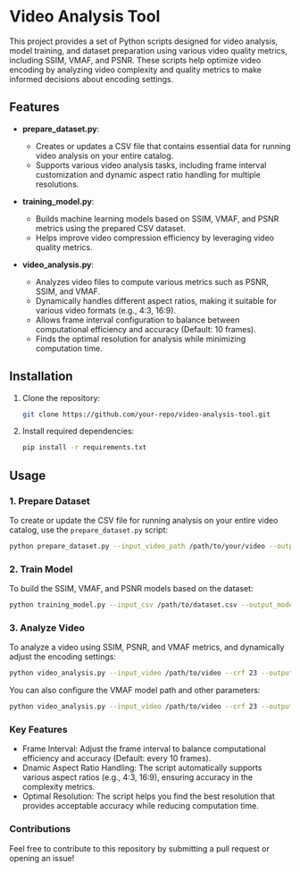 # Video Analysis Tool

This project provides a set of Python scripts designed for video analysis, model training, and dataset preparation using various video quality metrics, including SSIM, VMAF, and PSNR. These scripts help optimize video encoding by analyzing video complexity and quality metrics to make informed decisions about encoding settings.

## Features

- **prepare_dataset.py**: 
    - Creates or updates a CSV file that contains essential data for running video analysis on your entire catalog.
    - Supports various video analysis tasks, including frame interval customization and dynamic aspect ratio handling for multiple resolutions.
  
- **training_model.py**:
    - Builds machine learning models based on SSIM, VMAF, and PSNR metrics using the prepared CSV dataset.
    - Helps improve video compression efficiency by leveraging video quality metrics.
  
- **video_analysis.py**:
    - Analyzes video files to compute various metrics such as PSNR, SSIM, and VMAF.
    - Dynamically handles different aspect ratios, making it suitable for various video formats (e.g., 4:3, 16:9).
    - Allows frame interval configuration to balance between computational efficiency and accuracy (Default: 10 frames).
    - Finds the optimal resolution for analysis while minimizing computation time.

## Installation

1. Clone the repository:
    ```bash
    git clone https://github.com/your-repo/video-analysis-tool.git
    ```
2. Install required dependencies:
    ```bash
    pip install -r requirements.txt
    ```

## Usage

### 1. Prepare Dataset
To create or update the CSV file for running analysis on your entire video catalog, use the `prepare_dataset.py` script:

```bash
python prepare_dataset.py --input_video_path /path/to/your/video --output_csv /path/to/output.csv
```

### 2. Train Model
To build the SSIM, VMAF, and PSNR models based on the dataset:

```bash
python training_model.py --input_csv /path/to/dataset.csv --output_model /path/to/sav
```

### 3. Analyze Video
To analyze a video using SSIM, PSNR, and VMAF metrics, and dynamically adjust the encoding settings:
```bash
python video_analysis.py --input_video /path/to/video --crf 23 --output_video /path/to/output/video
```

You can also configure the VMAF model path and other parameters:
```bash
python video_analysis.py --input_video /path/to/video --crf 23 --output_video /path/to/output/video --vmaf_model_path /path/to/vmaf/model
```

### Key Features
- Frame Interval: Adjust the frame interval to balance computational efficiency and accuracy (Default: every 10 frames).
- Dnamic Aspect Ratio Handling: The script automatically supports various aspect ratios (e.g., 4:3, 16:9), ensuring accuracy in the complexity metrics.
- Optimal Resolution: The script helps you find the best resolution that provides acceptable accuracy while reducing computation time.

### Contributions
Feel free to contribute to this repository by submitting a pull request or opening an issue!
